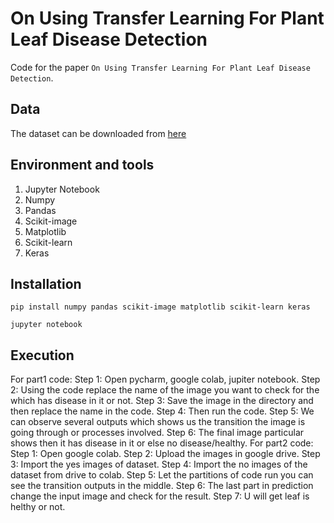 # On Using Transfer Learning For Plant Leaf Disease Detection

Code for the paper `On Using Transfer Learning For Plant Leaf Disease Detection`.
## Data

The dataset can be downloaded from [here](https://www.kaggle.com/emmarex/plantdisease/discussion)
## Environment and tools

1. Jupyter Notebook
2. Numpy
3. Pandas
4. Scikit-image
5. Matplotlib
6. Scikit-learn
7. Keras

## Installation

`pip install numpy pandas scikit-image matplotlib scikit-learn keras`

`jupyter notebook`
## Execution 
For part1 code:
Step 1: Open pycharm, google colab, jupiter notebook. 
Step 2: Using the code replace the name of the image you want to check for the which has disease in it or not. 
Step 3: Save the image in the directory and then replace the name in the code. 
Step 4: Then run the code. 
Step 5: We can observe several outputs which shows us the transition the image is going through or processes involved.
Step 6: The final image particular shows then it has disease in it or else no disease/healthy.
For part2 code:
Step 1: Open google colab. 
Step 2: Upload the images in google drive. 
Step 3: Import the yes images of dataset. 
Step 4: Import the no images of the dataset from drive to colab. 
Step 5: Let the partitions of code run you can see the transition outputs in the middle. 
Step 6: The last part in prediction change the input image and check for the result. 
Step 7: U will get leaf is helthy or not.
